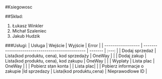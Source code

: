 #Ksiegowosc

##Skład:
1. Łukasz Winkler
2. Michał Szaleniec
3. Jakub Hudzik

###Usługi:
| Usługa             | Wejście                                          | Wyjście   | Error |
| ------------------ | ------------------------------------------------ | -------   | :---: |
| Dodaj sprzedaż     | Lista(kod produktu, cena), kod sprzedaży         | OneWay    |       |
| Dodaj zakup        | Lista(kod produktu, cena), kod zakupu            | OneWay    |       | 
| Wyplaty            | Lista plac                                       | OneWay    |       |
| Pobierz stan konta |                                                  | Lista plac|       |
| Pobierz informacje o zakupie |Id sprzedazy                            | Lista(kod produktu,cena) | Nieprawodlowe ID      |
